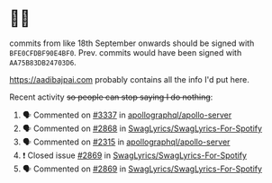 # 👋🏻
<!--
**aadibajpai/aadibajpai** is a ✨ _special_ ✨ repository because its `README.md` (this file) appears on your GitHub profile.
-->
commits from like 18th September onwards should be signed with `BFE0CFDBF90E4BF0`. Prev. commits would have been signed with `AA75B83DB24703D6`.

https://aadibajpai.com probably contains all the info I'd put here.

Recent activity ~~so people can stop saying I do nothing~~:
<!--START_SECTION:activity-->
1. 🗣 Commented on [#3337](https://github.com/apollographql/apollo-server/issues/3337) in [apollographql/apollo-server](https://github.com/apollographql/apollo-server)
2. 🗣 Commented on [#2868](https://github.com/SwagLyrics/SwagLyrics-For-Spotify/issues/2868) in [SwagLyrics/SwagLyrics-For-Spotify](https://github.com/SwagLyrics/SwagLyrics-For-Spotify)
3. 🗣 Commented on [#2315](https://github.com/apollographql/apollo-server/issues/2315) in [apollographql/apollo-server](https://github.com/apollographql/apollo-server)
4. ❗️ Closed issue [#2869](https://github.com/SwagLyrics/SwagLyrics-For-Spotify/issues/2869) in [SwagLyrics/SwagLyrics-For-Spotify](https://github.com/SwagLyrics/SwagLyrics-For-Spotify)
5. 🗣 Commented on [#2869](https://github.com/SwagLyrics/SwagLyrics-For-Spotify/issues/2869) in [SwagLyrics/SwagLyrics-For-Spotify](https://github.com/SwagLyrics/SwagLyrics-For-Spotify)
<!--END_SECTION:activity-->
